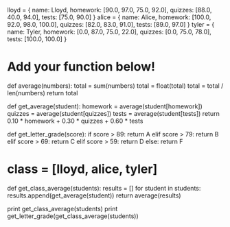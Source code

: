 lloyd = {
    name: Lloyd,
    homework: [90.0, 97.0, 75.0, 92.0],
    quizzes: [88.0, 40.0, 94.0],
    tests: [75.0, 90.0]
}
alice = {
    name: Alice,
    homework: [100.0, 92.0, 98.0, 100.0],
    quizzes: [82.0, 83.0, 91.0],
    tests: [89.0, 97.0]
}
tyler = {
    name: Tyler,
    homework: [0.0, 87.0, 75.0, 22.0],
    quizzes: [0.0, 75.0, 78.0],
    tests: [100.0, 100.0]
}

# Add your function below!
def average(numbers):
    total = sum(numbers)
    total = float(total)
    total = total / len(numbers)
    return total
    
def get_average(student):
    homework = average(student[homework])
    quizzes = average(student[quizzes])
    tests = average(student[tests])
    return 0.10 * homework + 0.30 * quizzes + 0.60 * tests
    
def get_letter_grade(score):
    if score > 89:
        return A
    elif score > 79:
        return B
    elif score > 69:
        return C
    elif score > 59:
        return D
    else:
        return F

# class = [lloyd, alice, tyler]

def get_class_average(students):
    results = []
    for student in students: 
        results.append(get_average(student))
    return average(results)

print get_class_average(students)
print get_letter_grade(get_class_average(students))
